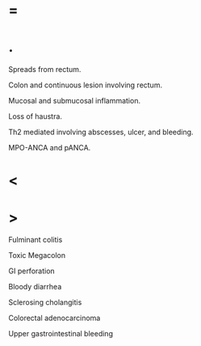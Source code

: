 # =

# .

Spreads from rectum.

Colon and continuous lesion involving rectum.

Mucosal and submucosal inflammation.

Loss of haustra.

Th2 mediated involving abscesses, ulcer, and bleeding.

MPO-ANCA and pANCA.

# <

# >

Fulminant colitis

Toxic Megacolon

GI perforation

Bloody diarrhea

Sclerosing cholangitis

Colorectal adenocarcinoma

Upper gastrointestinal bleeding
